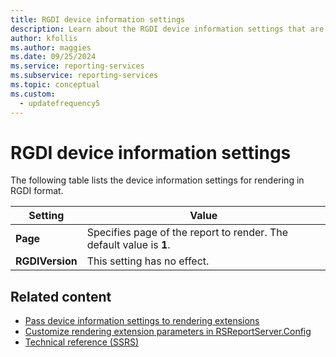 ```yaml
---
title: RGDI device information settings
description: Learn about the RGDI device information settings that are available for rendering in RGDI format.
author: kfollis
ms.author: maggies
ms.date: 09/25/2024
ms.service: reporting-services
ms.subservice: reporting-services
ms.topic: conceptual
ms.custom:
  - updatefrequency5
---
```

# RGDI device information settings
  The following table lists the device information settings for rendering in RGDI format.  
  
|Setting|Value|  
|-------------|-----------|  
|**Page**|Specifies page of the report to render. The default value is **1**.|  
|**RGDIVersion**|This setting has no effect.|  
  
## Related content

- [Pass device information settings to rendering extensions](../reporting-services/report-server-web-service/net-framework/passing-device-information-settings-to-rendering-extensions.md)
- [Customize rendering extension parameters in RSReportServer.Config](../reporting-services/customize-rendering-extension-parameters-in-rsreportserver-config.md)
- [Technical reference &#40;SSRS&#41;](../reporting-services/technical-reference-ssrs.md)
